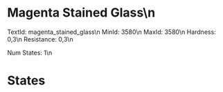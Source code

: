 # Magenta Stained Glass\n
TextId: magenta_stained_glass\n
MinId: 3580\n
MaxId: 3580\n
Hardness: 0,3\n
Resistance: 0,3\n

Num States: 1\n
# States
```

```